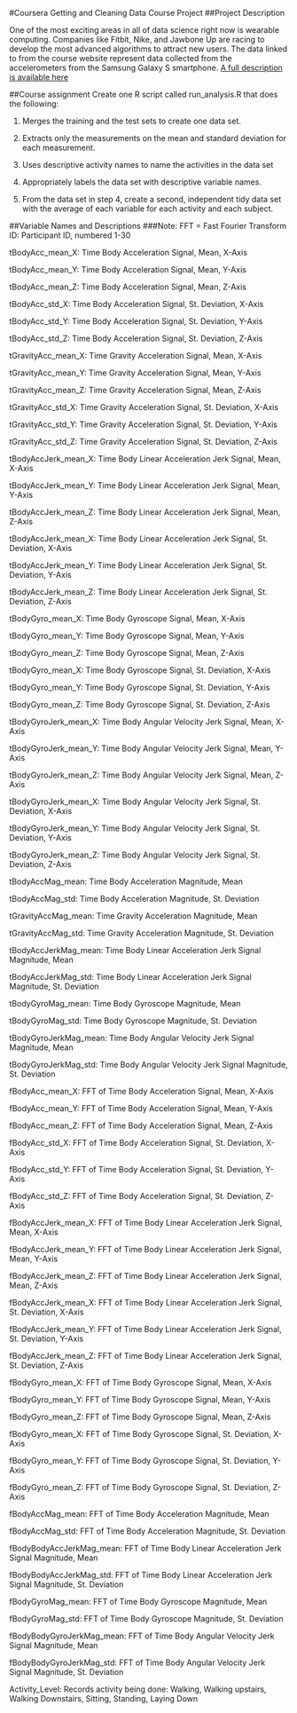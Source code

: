 #Coursera Getting and Cleaning Data Course Project
##Project Description

One of the most exciting areas in all of data science right now is wearable computing. Companies like Fitbit, Nike, and Jawbone Up are racing to develop the most advanced algorithms to attract new users. The data linked to from the course website represent data collected from the accelerometers from the Samsung Galaxy S smartphone. [A full description is available here](http://archive.ics.uci.edu/ml/datasets/Human+Activity+Recognition+Using+Smartphones)

##Course assignment
Create one R script called run_analysis.R that does the following:
1. Merges the training and the test sets to create one data set.

2. Extracts only the measurements on the mean and standard deviation for each measurement. 

3. Uses descriptive activity names to name the activities in the data set

4. Appropriately labels the data set with descriptive variable names. 

5. From the data set in step 4, create a second, independent tidy data set with the average of each variable for each activity and each subject.


##Variable Names and Descriptions
###Note: FFT = Fast Fourier Transform
ID:	Participant ID, numbered 1-30

tBodyAcc_mean_X: Time Body Acceleration Signal, Mean, X-Axis

tBodyAcc_mean_Y: Time Body Acceleration Signal, Mean, Y-Axis

tBodyAcc_mean_Z: Time Body Acceleration Signal, Mean, Z-Axis

tBodyAcc_std_X: Time Body Acceleration Signal, St. Deviation, X-Axis

tBodyAcc_std_Y: Time Body Acceleration Signal, St. Deviation, Y-Axis

tBodyAcc_std_Z: Time Body Acceleration Signal, St. Deviation, Z-Axis

tGravityAcc_mean_X: Time Gravity Acceleration Signal, Mean, X-Axis

tGravityAcc_mean_Y: Time Gravity Acceleration Signal, Mean, Y-Axis

tGravityAcc_mean_Z: Time Gravity Acceleration Signal, Mean, Z-Axis

tGravityAcc_std_X: Time Gravity Acceleration Signal, St. Deviation, X-Axis

tGravityAcc_std_Y: Time Gravity Acceleration Signal, St. Deviation, Y-Axis

tGravityAcc_std_Z: Time Gravity Acceleration Signal, St. Deviation, Z-Axis

tBodyAccJerk_mean_X: Time Body Linear Acceleration Jerk Signal, Mean, X-Axis

tBodyAccJerk_mean_Y: Time Body Linear Acceleration Jerk Signal, Mean, Y-Axis

tBodyAccJerk_mean_Z: Time Body Linear Acceleration Jerk Signal, Mean, Z-Axis

tBodyAccJerk_mean_X: Time Body Linear Acceleration Jerk Signal, St. Deviation, X-Axis

tBodyAccJerk_mean_Y: Time Body Linear Acceleration Jerk Signal, St. Deviation, Y-Axis

tBodyAccJerk_mean_Z: Time Body Linear Acceleration Jerk Signal, St. Deviation, Z-Axis

tBodyGyro_mean_X: Time Body Gyroscope Signal, Mean, X-Axis

tBodyGyro_mean_Y: Time Body Gyroscope Signal, Mean, Y-Axis

tBodyGyro_mean_Z: Time Body Gyroscope Signal, Mean, Z-Axis

tBodyGyro_mean_X: Time Body Gyroscope Signal, St. Deviation, X-Axis

tBodyGyro_mean_Y: Time Body Gyroscope Signal, St. Deviation, Y-Axis

tBodyGyro_mean_Z: Time Body Gyroscope Signal, St. Deviation, Z-Axis

tBodyGyroJerk_mean_X: Time Body Angular Velocity Jerk Signal, Mean, X-Axis

tBodyGyroJerk_mean_Y: Time Body Angular Velocity Jerk Signal, Mean, Y-Axis

tBodyGyroJerk_mean_Z: Time Body Angular Velocity Jerk Signal, Mean, Z-Axis

tBodyGyroJerk_mean_X: Time Body Angular Velocity Jerk Signal, St. Deviation, X-Axis

tBodyGyroJerk_mean_Y: Time Body Angular Velocity Jerk Signal, St. Deviation, Y-Axis

tBodyGyroJerk_mean_Z: Time Body Angular Velocity Jerk Signal, St. Deviation, Z-Axis

tBodyAccMag_mean: Time Body Acceleration Magnitude, Mean

tBodyAccMag_std: Time Body Acceleration Magnitude, St. Deviation

tGravityAccMag_mean: Time Gravity Acceleration Magnitude, Mean

tGravityAccMag_std: Time Gravity Acceleration Magnitude, St. Deviation

tBodyAccJerkMag_mean: Time Body Linear Acceleration Jerk Signal Magnitude, Mean

tBodyAccJerkMag_std: Time Body Linear Acceleration Jerk Signal Magnitude, St. Deviation

tBodyGyroMag_mean: Time Body Gyroscope Magnitude, Mean

tBodyGyroMag_std: Time Body Gyroscope Magnitude, St. Deviation

tBodyGyroJerkMag_mean: Time Body Angular Velocity Jerk Signal Magnitude, Mean

tBodyGyroJerkMag_std: Time Body Angular Velocity Jerk Signal Magnitude, St. Deviation

fBodyAcc_mean_X: FFT of Time Body Acceleration Signal, Mean, X-Axis

fBodyAcc_mean_Y: FFT of Time Body Acceleration Signal, Mean, Y-Axis

fBodyAcc_mean_Z: FFT of Time Body Acceleration Signal, Mean, Z-Axis

fBodyAcc_std_X: FFT of Time Body Acceleration Signal, St. Deviation, X-Axis

fBodyAcc_std_Y: FFT of Time Body Acceleration Signal, St. Deviation, Y-Axis

fBodyAcc_std_Z: FFT of Time Body Acceleration Signal, St. Deviation, Z-Axis

fBodyAccJerk_mean_X: FFT of Time Body Linear Acceleration Jerk Signal, Mean, X-Axis

fBodyAccJerk_mean_Y: FFT of Time Body Linear Acceleration Jerk Signal, Mean, Y-Axis

fBodyAccJerk_mean_Z: FFT of Time Body Linear Acceleration Jerk Signal, Mean, Z-Axis

fBodyAccJerk_mean_X: FFT of Time Body Linear Acceleration Jerk Signal, St. Deviation, X-Axis

fBodyAccJerk_mean_Y: FFT of Time Body Linear Acceleration Jerk Signal, St. Deviation, Y-Axis

fBodyAccJerk_mean_Z: FFT of Time Body Linear Acceleration Jerk Signal, St. Deviation, Z-Axis

fBodyGyro_mean_X: FFT of Time Body Gyroscope Signal, Mean, X-Axis

fBodyGyro_mean_Y: FFT of Time Body Gyroscope Signal, Mean, Y-Axis

fBodyGyro_mean_Z: FFT of Time Body Gyroscope Signal, Mean, Z-Axis

fBodyGyro_mean_X: FFT of Time Body Gyroscope Signal, St. Deviation, X-Axis

fBodyGyro_mean_Y: FFT of Time Body Gyroscope Signal, St. Deviation, Y-Axis

fBodyGyro_mean_Z: FFT of Time Body Gyroscope Signal, St. Deviation, Z-Axis

fBodyAccMag_mean: FFT of Time Body Acceleration Magnitude, Mean

fBodyAccMag_std: FFT of Time Body Acceleration Magnitude, St. Deviation

fBodyBodyAccJerkMag_mean: FFT of Time Body Linear Acceleration Jerk Signal Magnitude, Mean

fBodyBodyAccJerkMag_std: FFT of Time Body Linear Acceleration Jerk Signal Magnitude, St. Deviation

fBodyGyroMag_mean: FFT of Time Body Gyroscope Magnitude, Mean

fBodyGyroMag_std: FFT of Time Body Gyroscope Magnitude, St. Deviation

fBodyBodyGyroJerkMag_mean: FFT of Time Body Angular Velocity Jerk Signal Magnitude, Mean

fBodyBodyGyroJerkMag_std: FFT of Time Body Angular Velocity Jerk Signal Magnitude, St. Deviation

Activity_Level: Records activity being done: Walking, Walking upstairs, Walking Downstairs, Sitting, Standing, Laying Down
